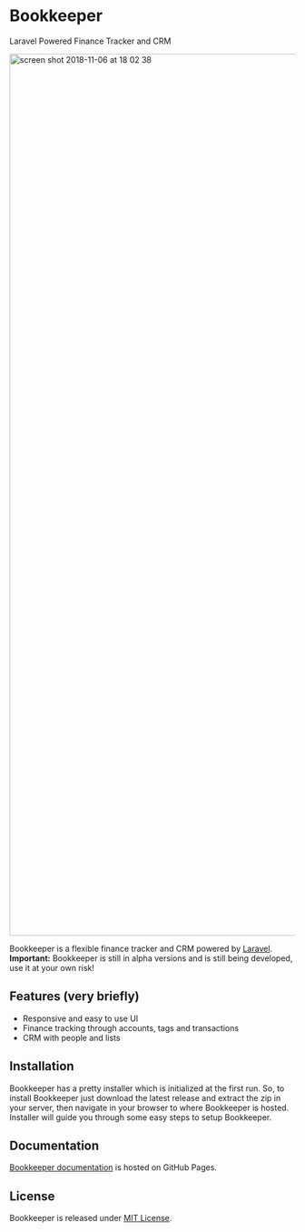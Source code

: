 # Bookkeeper
Laravel Powered Finance Tracker and CRM

<img width="1552" alt="screen shot 2018-11-06 at 18 02 38" src="https://user-images.githubusercontent.com/5340560/48072755-4facf080-e1ee-11e8-9de4-1bab9373ba17.png">

Bookkeeper is a flexible finance tracker and CRM powered by [Laravel](https://laravel.com).  
**Important:** Bookkeeper is still in alpha versions and is still being developed, use it at your own risk!

## Features (very briefly)
* Responsive and easy to use UI
* Finance tracking through accounts, tags and transactions
* CRM with people and lists

## Installation
Bookkeeper has a pretty installer which is initialized at the first run. So, to install Bookkeeper just download the latest release and extract the zip in your server, then navigate in your browser to where Bookkeeper is hosted. Installer will guide you through some easy steps to setup Bookkeeper.

## Documentation
[Bookkeeper documentation](https://umomega.github.io/bookkeeper-docs/) is hosted on GitHub Pages.

## License
Bookkeeper is released under [MIT License](https://github.com/umomega/Bookkeeper/blob/master/LICENSE).
